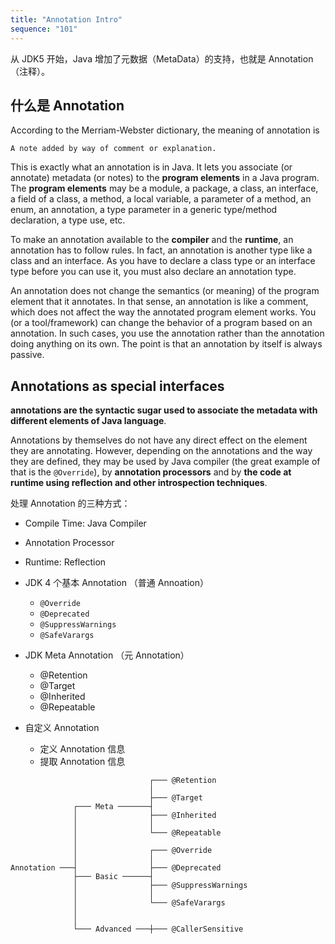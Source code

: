 ```yaml
---
title: "Annotation Intro"
sequence: "101"
---
```



从 JDK5 开始，Java 增加了元数据（MetaData）的支持，也就是 Annotation（注释）。

## 什么是 Annotation

According to the Merriam-Webster dictionary, the meaning of annotation is

```text
A note added by way of comment or explanation.
```

This is exactly what an annotation is in Java.
It lets you associate (or annotate) metadata (or notes) to the **program elements** in a Java program.
The **program elements** may be a module, a package, a class, an interface, a field of a class,
a method, a local variable, a parameter of a method, an enum, an annotation,
a type parameter in a generic type/method declaration, a type use, etc.


To make an annotation available to the **compiler** and the **runtime**,
an annotation has to follow rules.
In fact, an annotation is another type like a class and an interface.
As you have to declare a class type or an interface type before you can use it,
you must also declare an annotation type.

An annotation does not change the semantics (or meaning) of the program element that it annotates.
In that sense, an annotation is like a comment,
which does not affect the way the annotated program element works.
You (or a tool/framework) can change the behavior of a program based on an annotation.
In such cases, you use the annotation rather than the annotation doing anything on its own.
The point is that an annotation by itself is always passive.

## Annotations as special interfaces

**annotations are the syntactic sugar used to associate the metadata with different elements of Java language**.

Annotations by themselves do not have any direct effect on the element they are annotating.
However, depending on the annotations and the way they are defined,
they may be used by Java compiler (the great example of that is the `@Override`),
by **annotation processors** and
by **the code at runtime using reflection and other introspection techniques**.

处理 Annotation 的三种方式：

- Compile Time: Java Compiler
- Annotation Processor
- Runtime: Reflection

- JDK 4 个基本 Annotation （普通 Annoation）
    - `@Override`
    - `@Deprecated`
    - `@SuppressWarnings`
    - `@SafeVarargs`
- JDK Meta Annotation （元 Annotation）
    - @Retention
    - @Target
    - @Inherited
    - @Repeatable
- 自定义 Annotation
    - 定义 Annotation 信息
    - 提取 Annotation 信息

```text
                               ┌─── @Retention
                               │
                               ├─── @Target
              ┌─── Meta ───────┤
              │                ├─── @Inherited
              │                │
              │                └─── @Repeatable
              │
              │                ┌─── @Override
              │                │
Annotation ───┤                ├─── @Deprecated
              ├─── Basic ──────┤
              │                ├─── @SuppressWarnings
              │                │
              │                └─── @SafeVarargs
              │
              │
              └─── Advanced ───┼─── @CallerSensitive
```
